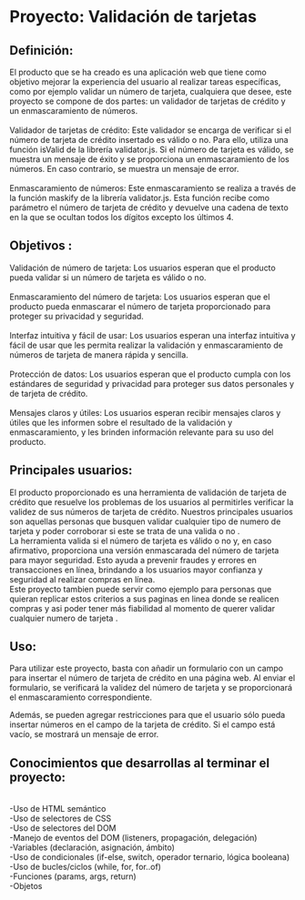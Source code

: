 <h1> Proyecto: Validación de tarjetas</h1>
<h2>Definición:</h2>
El producto que se ha creado es una aplicación web que tiene como objetivo mejorar la experiencia del usuario al realizar tareas específicas, como por ejemplo validar un número de tarjeta, cualquiera que desee, este proyecto se compone de dos partes: un validador de tarjetas de crédito y un enmascaramiento de números.
<br>
<br>
Validador de tarjetas de crédito:
Este validador se encarga de verificar si el número de tarjeta de crédito insertado es válido o no. Para ello, utiliza una función isValid de la librería validator.js. Si el número de tarjeta es válido, se muestra un mensaje de éxito y se proporciona un enmascaramiento de los números. En caso contrario, se muestra un mensaje de error.
<br>
<br>
Enmascaramiento de números:
Este enmascaramiento se realiza a través de la función maskify de la librería validator.js. Esta función recibe como parámetro el número de tarjeta de crédito y devuelve una cadena de texto en la que se ocultan todos los dígitos excepto los últimos 4.

<h2>Objetivos :</h2>
Validación de número de tarjeta: Los usuarios esperan que el producto pueda validar si un número de tarjeta es válido o no.
<br>
<br>
Enmascaramiento del número de tarjeta: Los usuarios esperan que el producto pueda enmascarar el número de tarjeta proporcionado para proteger su privacidad y seguridad.
<br>
<br>
Interfaz intuitiva y fácil de usar: Los usuarios esperan una interfaz intuitiva y fácil de usar que les permita realizar la validación y enmascaramiento de números de tarjeta de manera rápida y sencilla.
<br>
<br>
Protección de datos: Los usuarios esperan que el producto cumpla con los estándares de seguridad y privacidad para proteger sus datos personales y de tarjeta de crédito.
<br>
<br>
Mensajes claros y útiles: Los usuarios esperan recibir mensajes claros y útiles que les informen sobre el resultado de la validación y enmascaramiento, y les brinden información relevante para su uso del producto.


<h2>Principales usuarios:</h2>
El producto  proporcionado es una herramienta de validación de tarjeta de crédito que resuelve los problemas de los usuarios al permitirles verificar la validez de sus números de tarjeta de crédito. Nuestros principales usuarios son aquellas personas que busquen validar cualquier tipo de numero de tarjeta y poder corroborar si este se trata de una valida o no . <br>
La herramienta valida si el número de tarjeta es válido o no y, en caso afirmativo, proporciona una versión enmascarada del número de tarjeta para mayor seguridad. Esto ayuda a prevenir fraudes y errores en transacciones en línea, brindando a los usuarios mayor confianza y seguridad al realizar compras en línea.<br>
Este proyecto tambien puede servir como  ejemplo para personas que quieran replicar estos criterios  a sus paginas en linea donde se realicen compras y asi poder tener más fiabilidad al momento de querer validar cualquier numero de tarjeta .

<h2>Uso:</h2>
Para utilizar este proyecto, basta con añadir un formulario con un campo para insertar el número de tarjeta de crédito en una página web. Al enviar el formulario, se verificará la validez del número de tarjeta y se proporcionará el enmascaramiento correspondiente.

Además, se pueden agregar restricciones para que el usuario sólo pueda insertar números en el campo de la tarjeta de crédito. Si el campo está vacío, se mostrará un mensaje de error.

<h2>Conocimientos que desarrollas al terminar el proyecto:</h2>
<br>
 -Uso de HTML semántico<br>
 -Uso de selectores de CSS<br>
 -Uso de selectores del DOM<br>
 -Manejo de eventos del DOM (listeners, propagación, delegación)<br>
 -Variables (declaración, asignación, ámbito)<br>
 -Uso de condicionales (if-else, switch, operador ternario, lógica booleana)<br>
 -Uso de bucles/ciclos (while, for, for..of)<br>
 -Funciones (params, args, return)<br>
 -Objetos<br>






